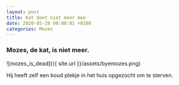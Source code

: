 ```yaml
---
layout: post
title: Kat doet niet meer mee
date: 2020-05-28 00:00:01 +0100
categories: Mozes
---
```


### Mozes, de kat, is niet meer.

![mozes_is_dead]({{ site.url }}/assets/byemozes.png)

Hij heeft zelf een koud plekje in het huis opgezocht om te sterven.
